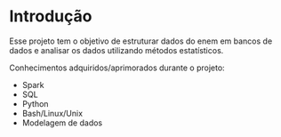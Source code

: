 # Introdução

Esse projeto tem o objetivo de estruturar dados do enem em bancos de dados e analisar os dados utilizando métodos estatísticos. 

Conhecimentos adquiridos/aprimorados durante o projeto:

* Spark
* SQL
* Python
* Bash/Linux/Unix
* Modelagem de dados
